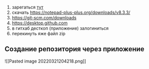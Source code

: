 1. зарегаться [тут](https://github.com)
2. скачать https://notepad-plus-plus.org/downloads/v8.3.3/
3. https://git-scm.com/downloads
4. https://desktop.github.com
5. в гитхаб десткоп (приложение) залогиниться
6. перекинуть яже файл zip 


## Создание репозитория через приложение
![[Pasted image 20220321204218.png]]